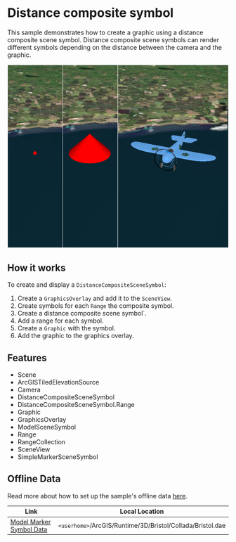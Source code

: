 # Distance composite symbol

This sample demonstrates how to create a graphic using a distance composite scene symbol. Distance composite scene symbols can render different symbols depending on the distance between the camera and the graphic.

![](screenshot.png)

## How it works

To create and display a ```DistanceCompositeSceneSymbol```:

1. Create a ```GraphicsOverlay``` and add it to the ```SceneView```.
2. Create symbols for each ```Range``` the composite symbol.
3. Create a distance composite scene symbol`.
4. Add a range for each symbol.
5. Create a ```Graphic``` with the symbol.
6. Add the graphic to the graphics overlay.

## Features
- Scene
- ArcGISTiledElevationSource
- Camera
- DistanceCompositeSceneSymbol
- DistanceCompositeSceneSymbol.Range
- Graphic
- GraphicsOverlay
- ModelSceneSymbol
- Range
- RangeCollection
- SceneView
- SimpleMarkerSceneSymbol

## Offline Data
Read more about how to set up the sample's offline data [here](http://links.esri.com/ArcGISRuntimeQtSamples).

Link | Local Location
---------|-------|
|[Model Marker Symbol Data](https://www.arcgis.com/home/item.html?id=681d6f7694644709a7c830ec57a2d72b)| `<userhome>`/ArcGIS/Runtime/3D/Bristol/Collada/Bristol.dae |
